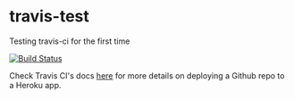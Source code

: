 # travis-test
Testing travis-ci for the first time

[![Build Status](https://travis-ci.com/petrucci53/travis-test.svg?branch=master)](https://travis-ci.com/petrucci53/travis-test)

Check Travis CI's docs [here](https://docs.travis-ci.com/user/deployment/heroku/) for more details on deploying a Github repo to a Heroku app.
